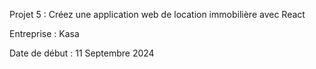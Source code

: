 Projet 5 : Créez une application web de location immobilière avec React

Entreprise : Kasa

Date de début : 11 Septembre 2024

